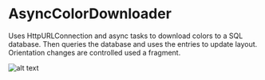 # AsyncColorDownloader
Uses HttpURLConnection and async tasks to download colors to a SQL database. Then queries the database and uses the entries to update layout. Orientation changes are controlled used a fragment. 

![alt text](https://thumbs.gfycat.com/GrouchyDamagedArabianwildcat-size_restricted.gif)
